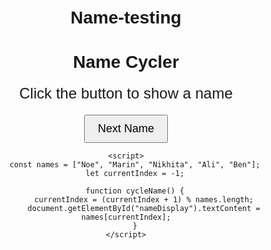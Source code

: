 # Name-testing
<!DOCTYPE html>
<html lang="en">
<head>
    <meta charset="UTF-8">
    <meta name="viewport" content="width=device-width, initial-scale=1.0">
    <title>Name Cycler</title>
    <style>
        body { text-align: center; font-family: Arial, sans-serif; margin-top: 50px; }
        #nameDisplay { font-size: 24px; margin: 20px 0; }
        button { padding: 10px 20px; font-size: 18px; cursor: pointer; }
    </style>
</head>
<body>
    <h1>Name Cycler</h1>
    <p id="nameDisplay">Click the button to show a name</p>
    <button onclick="cycleName()">Next Name</button>
    
    <script>
        const names = ["Noe", "Marin", "Nikhita", "Ali", "Ben"];
        let currentIndex = -1;

        function cycleName() {
            currentIndex = (currentIndex + 1) % names.length;
            document.getElementById("nameDisplay").textContent = names[currentIndex];
        }
    </script>
</body>
</html>
